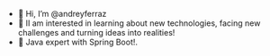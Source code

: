 - 👋 Hi, I’m @andreyferraz
- 👀 II am interested in learning about new technologies, facing new challenges and turning ideas into realities!
- 🌱 Java expert with Spring Boot!.

<!---
andreyferraz/andreyferraz is a ✨ special ✨ repository because its `README.md` (this file) appears on your GitHub profile.
You can click the Preview link to take a look at your changes.
--->

